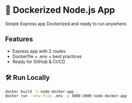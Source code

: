 # 🚀 Dockerized Node.js App

Simple Express app Dockerized and ready to run anywhere.

## Features
- Express app with 2 routes
- Dockerfile + .env + best practices
- Ready for GitHub & CI/CD

## 🛠️ Run Locally
```bash
docker build -t node-docker-app .
docker run --env-file .env -p 3000:3000 node-docker-app
